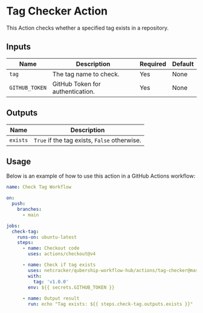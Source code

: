 # Tag Checker Action

This Action checks whether a specified tag exists in a repository.

## Inputs

| Name           | Description                       | Required | Default |
|----------------|-----------------------------------|----------|---------|
| `tag`          | The tag name to check.            | Yes      | None    |
| `GITHUB_TOKEN` | GitHub Token for authentication.  | Yes      | None    |

## Outputs

| Name    | Description                                   |
|---------|-----------------------------------------------|
| `exists` | `True` if the tag exists, `False` otherwise. |

## Usage

Below is an example of how to use this action in a GitHub Actions workflow:

```yaml
name: Check Tag Workflow

on:
  push:
    branches:
      - main

jobs:
  check-tag:
    runs-on: ubuntu-latest
    steps:
      - name: Checkout code
        uses: actions/checkout@v4

      - name: Check if tag exists
        uses: netcracker/qubership-workflow-hub/actions/tag-checker@master
        with:
          tag: 'v1.0.0'
        env: ${{ secrets.GITHUB_TOKEN }}  
        
      - name: Output result
        run: echo "Tag exists: ${{ steps.check-tag.outputs.exists }}"
